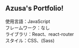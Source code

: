 ## Azusa's Portfolio!
使用言語：JavaScript<br>
フレームワーク：なし<br>
ライブラリ：React、react-router<br>
スタイル：CSS、(Sass)<br>